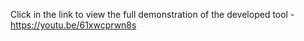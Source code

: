 Click in the link to view the full demonstration of the developed tool - https://youtu.be/61xwcprwn8s
